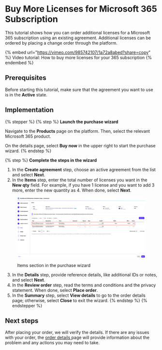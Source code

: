 # Buy More Licenses for Microsoft 365 Subscription

This tutorial shows how you can order additional licenses for a Microsoft 365 subscription using an existing agreement. Additional licenses can be ordered by placing a change order through the platform.&#x20;

{% embed url="https://vimeo.com/985742107/1a72a8abed?share=copy" %}
Video tutorial: How to buy more licenses for your 365 subscription
{% endembed %}

## Prerequisites

Before starting this tutorial, make sure that the agreement you want to use is in the **Active** state.

## Implementation <a href="#id-1.-launch-the-purchase-wizard" id="id-1.-launch-the-purchase-wizard"></a>

{% stepper %}
{% step %}
**Launch the purchase wizard**

Navigate to the **Products** page on the platform. Then, select the relevant Microsoft 365 product.

On the details page, select **Buy now** in the upper right to start the purchase wizard.
{% endstep %}

{% step %}
**Complete the steps in the wizard**

1. In the **Create agreement** step, choose an active agreement from the list and select **Next**.&#x20;
2. In the **Items** step, enter the total number of licenses you want in the **New qty** field.  For example, if you have 1 license and you want to add 3 more, enter the new quantity as 4. When done, select **Next**.

<figure><img src="../../../.gitbook/assets/tutorial_M365_items.png" alt=""><figcaption><p>Items section in the purchase wizard</p></figcaption></figure>

3. In the **Details** step, provide reference details, like additional IDs or notes, and select **Next**.
4. In the **Review order** step, read the terms and conditions and the privacy statement. When done, select **Place order**.
5. In the **Summary** step, select **View details** to go to the order details page; otherwise, select **Close** to exit the wizard.
{% endstep %}
{% endstepper %}

## Next steps <a href="#next-steps" id="next-steps"></a>

After placing your order, we will verify the details. If there are any issues with your order, the [order details ](https://docs.platform.softwareone.com/modules-and-features/marketplace/orders#subscription-details)page will provide information about the problem and any actions you may need to take.

